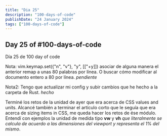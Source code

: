 ```yaml
---
title: "Dia 25"
description: "100-days-of-code"
publishDate: "24 January 2024"
tags: ["100-days-of-code"]
---
```


## Day 25 of #100-days-of-code

Día 25 de 100 day of code

Nota: vim.keymap.set({"n", "v"}, "<leader>y", [["+y]]) asociar de alguna manera el anterior remap a unas 80 palabras por línea. O buscar cómo modificar al documento entero a 80 por línea. _pendiente_

Nota2: Tengo que actualizar mi config y subir cambios que he hecho a la carpeta de Rust. _hecho_

Terminé los retos de la unidad de ayer que era acerca de CSS values and units.
Alcancé también a terminar el artículo corto que le seguía que era acerca de sizing items in CSS,
me queda hacer los retos de ése módulo. Entendí con ejemplos la unidad de medida tipo **vw** y **vh**
_que literalmente se calcula de acuerdo a las dimensiones del viewport y representa el 1% del mismo_.
